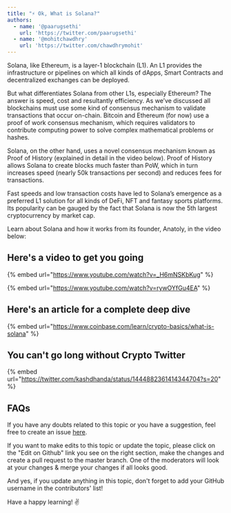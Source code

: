 ```yaml
---
title: "⚡ Ok, What is Solana?"
authors:
  - name: '@paarugsethi'
    url: 'https://twitter.com/paarugsethi'
  - name: '@mohitchawdhry'
    url: 'https://twitter.com/chawdhrymohit'
---
```


Solana, like Ethereum, is a layer-1 blockchain (L1). An L1 provides the infrastructure or pipelines on which all kinds of dApps, Smart Contracts and decentralized exchanges can be deployed.

But what differentiates Solana from other L1s, especially Ethereum? The answer is speed, cost and resultantly efficiency. As we’ve discussed all blockchains must use some kind of consensus mechanism to validate transactions that occur on-chain. Bitcoin and Ethereum (for now) use a proof of work consensus mechanism, which requires validators to contribute computing power to solve complex mathematical problems or hashes.

Solana, on the other hand, uses a novel consensus mechanism known as Proof of History (explained in detail in the video below). Proof of History allows Solana to create blocks much faster than PoW, which in turn increases speed (nearly 50k transactions per second) and reduces fees for transactions.

Fast speeds and low transaction costs have led to Solana’s emergence as a preferred L1 solution for all kinds of DeFi, NFT and fantasy sports platforms. Its popularity can be gauged by the fact that Solana is now the 5th largest cryptocurrency by market cap.

Learn about Solana and how it works from its founder, Anatoly, in the video below:  

## Here's a video to get you going

{% embed url="https://www.youtube.com/watch?v=_H6mNSKbKug" %}

{% embed url="https://www.youtube.com/watch?v=rywOYfGu4EA" %}

## Here's an article for a complete deep dive

{% embed url="https://www.coinbase.com/learn/crypto-basics/what-is-solana" %}

## You can't go long without Crypto Twitter

{% embed url="https://twitter.com/kashdhanda/status/1444882361414344704?s=20" %}

## FAQs

If you have any doubts related to this topic or you have a suggestion, feel free to create an issue [here](https://github.com/SuperteamDAO/ground-zero/issues).

If you want to make edits to this topic or update the topic, please click on the "Edit on Github" link you see on the right section, make the changes and create a pull request to the master branch. One of the moderators will look at your changes & merge your changes if all looks good.

And yes, if you update anything in this topic, don't forget to add your GitHub username in the contributors' list!

Have a happy learning! ✌️
